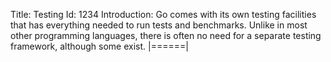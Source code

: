 Title: Testing
Id: 1234
Introduction:
Go comes with its own testing facilities that has everything needed to run tests and benchmarks. Unlike in most other programming languages, there is often no need for a separate testing framework, although some exist.
|======|
